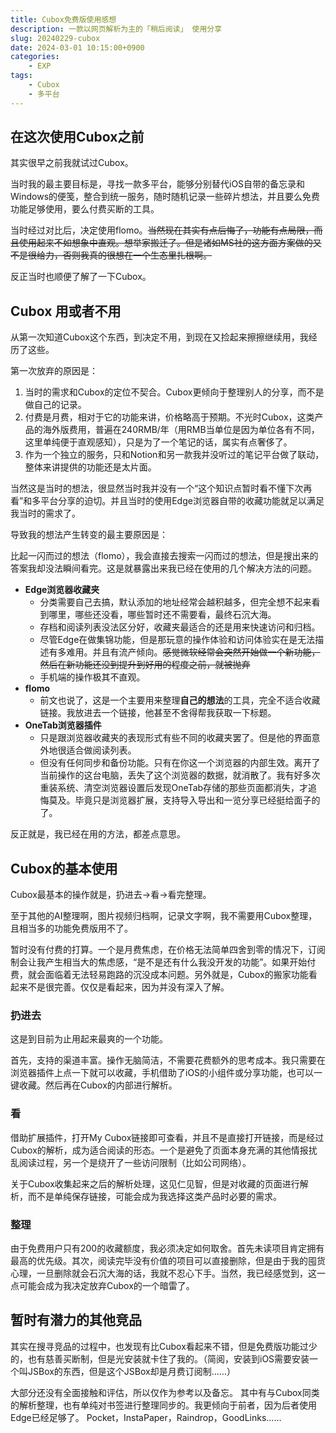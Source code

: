 ```yaml
---
title: Cubox免费版使用感想
description: 一款以网页解析为主的「稍后阅读」 使用分享
slug: 20240229-cubox
date: 2024-03-01 10:15:00+0900
categories:
    - EXP
tags:
    - Cubox
    - 多平台
---
```



## 在这次使用Cubox之前

其实很早之前我就试过Cubox。

当时我的最主要目标是，寻找一款多平台，能够分别替代iOS自带的备忘录和Windows的便笺，整合到统一服务，随时随机记录一些碎片想法，并且要么免费功能足够使用，要么付费买断的工具。

当时经过对比后，决定使用flomo。~~当然现在其实有点后悔了，功能有点局限，而且使用起来不如想象中直观。想举家搬迁了。但是诸如MS社的这方面方案做的又不是很给力，否则我真的很想在一个生态里扎根啊。~~

反正当时也顺便了解了一下Cubox。

## Cubox 用或者不用

从第一次知道Cubox这个东西，到决定不用，到现在又捡起来擦擦继续用，我经历了这些。

第一次放弃的原因是：

1. 当时的需求和Cubox的定位不契合。Cubox更倾向于整理别人的分享，而不是做自己的记录。
2. 付费是月费，相对于它的功能来讲，价格略高于预期。不光时Cubox，这类产品的海外版费用，普遍在240RMB/年（用RMB当单位是因为单位各有不同，这里单纯便于直观感知），只是为了一个笔记的话，属实有点奢侈了。
3. 作为一个独立的服务，只和Notion和另一款我并没听过的笔记平台做了联动，整体来讲提供的功能还是太片面。

当然这是当时的想法，很显然当时我并没有一个“这个知识点暂时看不懂下次再看”和多平台分享的迫切。并且当时的使用Edge浏览器自带的收藏功能就足以满足我当时的需求了。

导致我的想法产生转变的最主要原因是：

比起一闪而过的想法（flomo），我会直接去搜索一闪而过的想法，但是搜出来的答案我却没法瞬间看完。这是就暴露出来我已经在使用的几个解决方法的问题。

- **Edge浏览器收藏夹**
  - 分类需要自己去搞，默认添加的地址经常会越积越多，但完全想不起来看到哪里，哪些还没看，哪些暂时还不需要看，最终石沉大海。
  - 存档和阅读列表没法区分好，收藏夹最适合的还是用来快速访问和归档。
  - 尽管Edge在做集锦功能，但是那玩意的操作体验和访问体验实在是无法描述有多难用。并且有流产倾向。~~感觉微软经常会突然开始做一个新功能，然后在新功能还没到提升到好用的程度之前，就被抛弃~~
  - 手机端的操作极其不直观。
- **flomo**
  - 前文也说了，这是一个主要用来整理**自己的想法**的工具，完全不适合收藏链接。我放进去一个链接，他甚至不舍得帮我获取一下标题。
- **OneTab浏览器插件**
  - 只是跟浏览器收藏夹的表现形式有些不同的收藏夹罢了。但是他的界面意外地很适合做阅读列表。
  - 但没有任何同步和备份功能。只有在你这一个浏览器的内部生效。离开了当前操作的这台电脑，丢失了这个浏览器的数据，就消散了。我有好多次重装系统、清空浏览器设置后发现OneTab存储的那些页面都消失，才追悔莫及。毕竟只是浏览器扩展，支持导入导出和一览分享已经挺给面子的了。

反正就是，我已经在用的方法，都差点意思。

## Cubox的基本使用

Cubox最基本的操作就是，扔进去→看→看完整理。

至于其他的AI整理啊，图片视频归档啊，记录文字啊，我不需要用Cubox整理，且相当多的功能免费版用不了。

暂时没有付费的打算。一个是月费焦虑，在价格无法简单四舍到零的情况下，订阅制会让我产生相当大的焦虑感，“是不是还有什么我没开发的功能”。如果开始付费，就会面临着无法轻易跑路的沉没成本问题。另外就是，Cubox的搬家功能看起来不是很完善。仅仅是看起来，因为并没有深入了解。


### 扔进去

这是到目前为止用起来最爽的一个功能。

首先，支持的渠道丰富。操作无脑简洁，不需要花费额外的思考成本。我只需要在浏览器插件上点一下就可以收藏，手机借助了iOS的小组件或分享功能，也可以一键收藏。然后再在Cubox的内部进行解析。


### 看


借助扩展插件，打开My Cubox链接即可查看，并且不是直接打开链接，而是经过Cubox的解析，成为适合阅读的形态。一个是避免了页面本身充满的其他情报扰乱阅读过程，另一个是绕开了一些访问限制（比如公司网络）。

关于Cubox收集起来之后的解析处理，这见仁见智，但是对收藏的页面进行解析，而不是单纯保存链接，可能会成为我选择这类产品时必要的需求。

### 整理

由于免费用户只有200的收藏额度，我必须决定如何取舍。首先未读项目肯定拥有最高的优先级。其次，阅读完毕没有价值的项目可以直接删除，但是由于我的囤货心理，一旦删除就会石沉大海的话，我就不忍心下手。当然，我已经感觉到，这一点可能会成为我决定放弃Cubox的一个暗雷了。

## 暂时有潜力的其他竞品

其实在搜寻竞品的过程中，也发现有比Cubox看起来不错，但是免费版功能过少的，也有慈善买断制，但是光安装就卡住了我的。（简阅，安装到iOS需要安装一个叫JSBox的东西，但是这个JSBox却是月费订阅制……）

大部分还没有全面接触和评估，所以仅作为参考以及备忘。
其中有与Cubox同类的解析整理，也有单纯对书签进行整理同步的。我更倾向于前者，因为后者使用Edge已经足够了。
Pocket，InstaPaper，Raindrop，GoodLinks……
